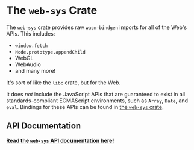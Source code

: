 # The `web-sys` Crate

The `web-sys` crate provides raw `wasm-bindgen` imports for all of the Web's
APIs. This includes:

* `window.fetch`
* `Node.prototype.appendChild`
* WebGL
* WebAudio
* and many more!

It's sort of like the `libc` crate, but for the Web.

It does *not* include the JavaScript APIs that are guaranteed to exist in all
standards-compliant ECMAScript environments, such as `Array`, `Date`, and
`eval`. Bindings for these APIs can be found in [the `web-sys` crate][web-sys].

## API Documentation

[**Read the `web-sys` API documentation here!**][api]

[api]: https://rustwasm.github.io/wasm-bindgen/api/web_sys/
[web-sys]: https://crates.io/crates/web-sys
